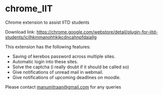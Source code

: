 # chrome_IIT
Chrome extension to assist IITD students

Download link: https://chrome.google.com/webstore/detail/plugin-for-iitd-students/icilhkmmanohhkjkcdncahnpfdaiallg

This extension has the following features:

- Saving of kerebos password across multiple sites.
- Automatic login into these sites.
- Solve the captcha (i really doubt if it should be called so)
- Give notifications of unread mail in webmail.
- Give notifications of upcoming deadlines on moodle.

Please contact manumitraan@gmail.com for any queries

